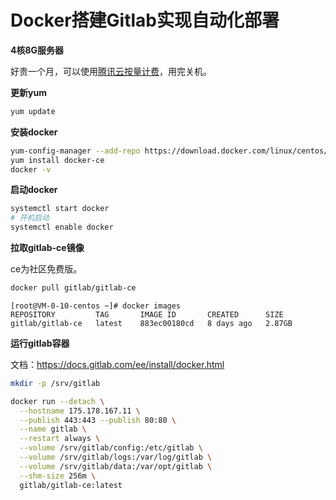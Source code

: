 # Docker搭建Gitlab实现自动化部署

**4核8G服务器**

好贵一个月，可以使用[腾讯云按量计费](https://buy.cloud.tencent.com/cvm?tab=custom&devPayMode=hourly)，用完关机。

**更新yum**

```bash
yum update
```

**安装docker**

```bash
yum-config-manager --add-repo https://download.docker.com/linux/centos/docker-ce.repo
yum install docker-ce
docker -v
```

**启动docker**

```bash
systemctl start docker
# 开机启动
systemctl enable docker
```

**拉取gitlab-ce镜像**

ce为社区免费版。

```bash
docker pull gitlab/gitlab-ce
```

```
[root@VM-0-10-centos ~]# docker images
REPOSITORY         TAG       IMAGE ID       CREATED      SIZE
gitlab/gitlab-ce   latest    883ec00180cd   8 days ago   2.87GB
```

**运行gitlab容器**

文档：https://docs.gitlab.com/ee/install/docker.html

```bash
mkdir -p /srv/gitlab
```

```bash
docker run --detach \
  --hostname 175.178.167.11 \
  --publish 443:443 --publish 80:80 \
  --name gitlab \
  --restart always \
  --volume /srv/gitlab/config:/etc/gitlab \
  --volume /srv/gitlab/logs:/var/log/gitlab \
  --volume /srv/gitlab/data:/var/opt/gitlab \
  --shm-size 256m \
  gitlab/gitlab-ce:latest
```
